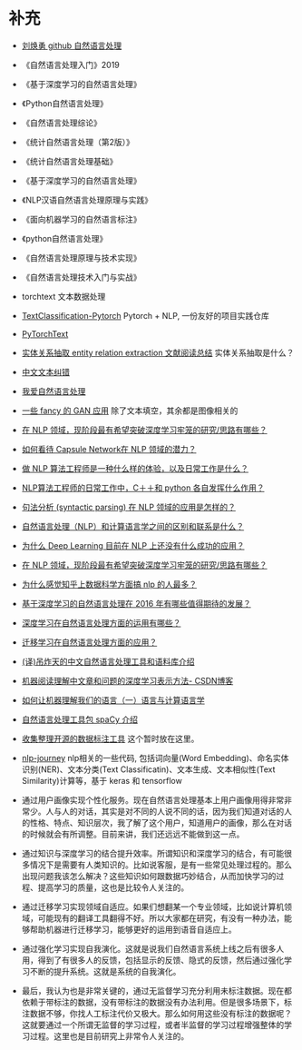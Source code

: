 # 补充


- [刘焕勇 github 自然语言处理](https://liuhuanyong.github.io/)


- 《自然语言处理入门》2019
- 《基于深度学习的自然语言处理》
- 《Python自然语言处理》
- 《自然语言处理综论》
- 《统计自然语言处理（第2版）》
- 《统计自然语言处理基础》




- 《基于深度学习的自然语言处理》
- 《NLP汉语自然语言处理原理与实践》
- 《面向机器学习的自然语言标注》
- 《python自然语言处理》
- 《自然语言处理原理与技术实现》
- 《自然语言处理技术入门与实战》



- torchtext 文本数据处理


- [TextClassification-Pytorch](https://github.com/songyingxin/TextClassification-Pytorch) Pytorch + NLP, 一份友好的项目实践仓库
- [PyTorchText](https://github.com/chenyuntc/PyTorchText)

- [实体关系抽取 entity relation extraction 文献阅读总结](https://www.cnblogs.com/theodoric008/p/7874373.html) 实体关系抽取是什么？


- [中文文本纠错](https://zhuanlan.zhihu.com/p/40806718)

- [我爱自然语言处理](http://www.52nlp.cn/)

- [一些 fancy 的 GAN 应用](https://zhuanlan.zhihu.com/p/39530883) 除了文本填空，其余都是图像相关的
- [在 NLP 领域，现阶段最有希望突破深度学习牢笼的研究/思路有哪些？](https://www.zhihu.com/question/265118704)
- [如何看待 Capsule Network在 NLP 领域的潜力？](https://www.zhihu.com/question/268072443)
- [做 NLP 算法工程师是一种什么样的体验，以及日常工作是什么？](https://www.zhihu.com/question/264026224)
- [NLP算法工程师的日常工作中，C＋＋和 python 各自发挥什么作用？](https://www.zhihu.com/question/277164571)

- [句法分析 (syntactic parsing) 在 NLP 领域的应用是怎样的？](https://www.zhihu.com/question/39034550)
- [自然语言处理（NLP）和计算语言学之间的区别和联系是什么？](https://www.zhihu.com/question/25358316)
- [为什么 Deep Learning 目前在 NLP 上还没有什么成功的应用？](https://www.zhihu.com/question/20981008)
- [在 NLP 领域，现阶段最有希望突破深度学习牢笼的研究/思路有哪些？](https://www.zhihu.com/question/265118704)
- [为什么感觉知乎上数据科学方面搞 nlp 的人最多？](https://www.zhihu.com/question/32262590)
- [基于深度学习的自然语言处理在 2016 年有哪些值得期待的发展？](https://www.zhihu.com/question/40489869)
- [深度学习在自然语言处理方面的运用有哪些？](https://www.zhihu.com/question/40873677)
- [迁移学习在自然语言处理方面的应用？](https://www.zhihu.com/question/68346846)


- [(译)吊炸天的中文自然语言处理工具和语料库介绍](http://mlln.cn/2018/06/02/[%E8%BD%AC]%E5%90%8A%E7%82%B8%E5%A4%A9%E7%9A%84%E4%B8%AD%E6%96%87%E8%87%AA%E7%84%B6%E8%AF%AD%E8%A8%80%E5%A4%84%E7%90%86%E5%B7%A5%E5%85%B7%E5%92%8C%E8%AF%AD%E6%96%99%E5%BA%93%E4%BB%8B%E7%BB%8D/)

- [机器阅读理解中文章和问题的深度学习表示方法- CSDN博客](https://blog.csdn.net/malefactor/article/details/52599733)

- [如何让机器理解我们的语言（一）语言与计算语言学](https://reginald1787.github.io/2015/09/04/nlp-1/)



- [自然语言处理工具包 spaCy 介绍](http://www.52nlp.cn/tag/%E8%AF%8D%E6%80%A7%E6%A0%87%E6%B3%A8)
- [收集整理开源的数据标注工具](https://github.com/mingx9527/Data_Label_Tools) 这个暂时放在这里。



- [nlp-journey](https://github.com/msgi/nlp-journey) nlp相关的一些代码, 包括词向量(Word Embedding)、命名实体识别(NER)、文本分类(Text Classificatin)、文本生成、文本相似性(Text Similarity)计算等，基于 keras 和 tensorflow








- 通过用户画像实现个性化服务。现在自然语言处理基本上用户画像用得非常非常少。人与人的对话，其实是对不同的人说不同的话，因为我们知道对话的人的性格、特点、知识层次，我了解了这个用户，知道用户的画像，那么在对话的时候就会有所调整。目前来讲，我们还远远不能做到这一点。
- 通过知识与深度学习的结合提升效率。所谓知识和深度学习的结合，有可能很多情况下是需要有人类知识的。比如说客服，是有一些常见处理过程的。那么出现问题我该怎么解决？这些知识如何跟数据巧妙结合，从而加快学习的过程、提高学习的质量，这也是比较令人关注的。
- 通过迁移学习实现领域自适应。如果们想翻某一个专业领域，比如说计算机领域，可能现有的翻译工具翻得不好。所以大家都在研究，有没有一种办法，能够帮助机器进行迁移学习，能够更好的运用到语音自适应上。
- 通过强化学习实现自我演化。这就是说我们自然语言系统上线之后有很多人用，得到了有很多人的反馈，包括显示的反馈、隐式的反馈，然后通过强化学习不断的提升系统。这就是系统的自我演化。
- 最后，我认为也是非常关键的，通过无监督学习充分利用未标注数据。现在都依赖于带标注的数据，没有带标注的数据没有办法利用。但是很多场景下，标注数据不够，你找人工标注代价又极大。那么如何用这些没有标注的数据呢？这就要通过一个所谓无监督的学习过程，或者半监督的学习过程增强整体的学习过程。这里也是目前研究上非常令人关注的。